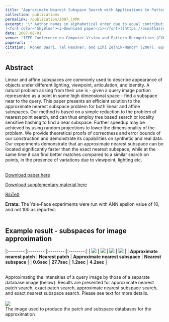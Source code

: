 ```yaml
---
title: "Approximate Nearest Subspace Search with Applications to Pattern Recognition"
collection: publications
permalink: /publication/2007_CVPR
excerpt: '\* Author names in alphabetical order due to equal contribution <br/><br/>
[<font color="SkyBlue"><i>Download paper</i></font>](https://osnathassner.github.io/talhassner/projects/ANS/BHZM_CVPR2007.pdf) '
date: 2007-06-01
venue: 'IEEE Conference on Computer Vision and Pattern Recognition (CVPR), Minneapolis'
paperurl: ''
citation: 'Ronen Basri, Tal Hassner, and Lihi Zelnik-Manor* (2007). &quot;Approximate Nearest Subspace Search with Applications to Pattern Recognition.&quot; <i>IEEE Conference on Computer Vision and Pattern Recognition (CVPR), Minneapolis</i>.'
---
```


Abstract
------
Linear and affine subspaces are commonly used to describe appearance of objects under different lighting, viewpoint, articulation, and identity. A natural problem arising from their use is - given a query image portion represented as a point in some high dimensional space - find a subspace near to the query. This paper presents an efficient solution to the approximate nearest subspace problem for both linear and affine subspaces. Our method is based on a simple reduction to the problem of nearest point search, and can thus employ tree based search or locality sensitive hashing to find a near subspace. Further speedup may be achieved by using random projections to lower the dimensionality of the problem. We provide theoretical proofs of correctness and error bounds of our construction and demonstrate its capabilities on synthetic and real data. Our experiments demonstrate that an approximate nearest subspace can be located significantly faster than the exact nearest subspace, while at the same time it can find better matches compared to a similar search on points, in the presence of variations due to viewpoint, lighting etc.<br/><br/>

[Download paper here](http://osnathassner.github.io/talhassner/projects/ANS/BHZM_CVPR2007.pdf)

[Download supplementary material here](http://osnathassner.github.io/talhassner/projects/ANS/BHZM_CVPR2007_supplementary.pdf)

[BibTeX](http://osnathassner.github.io/talhassner/projects/ANS/BibTeX.txt)

**Errata:** The Yale-Face experiments were run with ANN epsilon value of 10, and not 100 as reported.<br/><br/>

Example result - subspaces for image approximation
------

|:--------:|:--------:|:--------:|:--------:|
| <img src='https://osnathassner.github.io/talhassner/projects/ANS/IMG_001_ANN.jpg' Approximate Nearest Patch> | <img src='https://osnathassner.github.io/talhassner/projects/ANS/IMG_001_PNT.jpg' Nearest Patch> | <img src='https://osnathassner.github.io/talhassner/projects/ANS/IMG_001_ANS.jpg' Approximate Nearest Subspace> | <img src='https://osnathassner.github.io/talhassner/projects/ANS/IMG_001_LIN.jpg' Nearest Subspace> |
| **Approximate nearest patch** | **Nearest patch** | **Approximate nearest subspace** | **Nearest subspace** |
| **0.6sec** | **27.7sec** | **1.2sec** | **4.2sec** |

<br/>
Approximating the intensities of a query image by those of a separate database image (below). Results are presented for approximate nearest patch search, exact patch search, approximate nearest subspace search, and exact nearest subspace search. Please see text for more details.
<br/><br/>
<img src='https://osnathassner.github.io/talhassner/projects/ANS/db_image.jpg' Database image><br/>
The image used to produce the patch and subspace databases for the approximation
